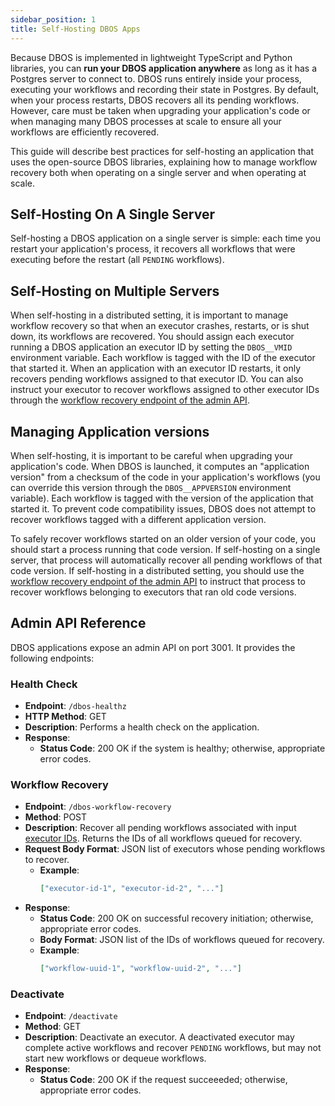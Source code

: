 ```yaml
---
sidebar_position: 1
title: Self-Hosting DBOS Apps
---
```


Because DBOS is implemented in lightweight TypeScript and Python libraries, you can **run your DBOS application anywhere** as long as it has a Postgres server to connect to.
DBOS runs entirely inside your process, executing your workflows and recording their state in Postgres.
By default, when your process restarts, DBOS recovers all its pending workflows.
However, care must be taken when upgrading your application's code or when managing many DBOS processes at scale to ensure all your workflows are efficiently recovered.

This guide will describe best practices for self-hosting an application that uses the open-source DBOS libraries, explaining how to manage workflow recovery both when operating on a single server and when operating at scale.

## Self-Hosting On A Single Server

Self-hosting a DBOS application on a single server is simple: each time you restart your application's process, it recovers all workflows that were executing before the restart (all `PENDING` workflows).

## Self-Hosting on Multiple Servers

When self-hosting in a distributed setting, it is important to manage workflow recovery so that when an executor crashes, restarts, or is shut down, its workflows are recovered.
You should assign each executor running a DBOS application an executor ID by setting the `DBOS__VMID` environment variable.
Each workflow is tagged with the ID of the executor that started it.
When an application with an executor ID restarts, it only recovers pending workflows assigned to that executor ID.
You can also instruct your executor to recover workflows assigned to other executor IDs through the [workflow recovery endpoint of the admin API](#workflow-recovery).

## Managing Application versions

When self-hosting, it is important to be careful when upgrading your application's code.
When DBOS is launched, it computes an "application version" from a checksum of the code in your application's workflows (you can override this version through the `DBOS__APPVERSION` environment variable).
Each workflow is tagged with the version of the application that started it.
To prevent code compatibility issues, DBOS does not attempt to recover workflows tagged with a different application version.

To safely recover workflows started on an older version of your code, you should start a process running that code version.
If self-hosting on a single server, that process will automatically recover all pending workflows of that code version.
If self-hosting in a distributed setting, you should use the [workflow recovery endpoint of the admin API](#workflow-recovery) to instruct that process to recover workflows belonging to executors that ran old code versions.

## Admin API Reference

DBOS applications expose an admin API on port 3001.
It provides the following endpoints:

### Health Check

- **Endpoint**: `/dbos-healthz`
- **HTTP Method**: GET
- **Description**: Performs a health check on the application.
- **Response**:
  - **Status Code**: 200 OK if the system is healthy; otherwise, appropriate error codes.

### Workflow Recovery

- **Endpoint**: `/dbos-workflow-recovery`
- **Method**: POST
- **Description**: Recover all pending workflows associated with input [executor IDs](#managing-workflow-recovery). Returns the IDs of all workflows queued for recovery.
- **Request Body Format**: JSON list of executors whose pending workflows to recover.
  - **Example**:
    ```json
    ["executor-id-1", "executor-id-2", "..."]
    ```
- **Response**:
  - **Status Code**: 200 OK on successful recovery initiation; otherwise, appropriate error codes.
  - **Body Format**: JSON list of the IDs of workflows queued for recovery.
  - **Example**:
    ```json
    ["workflow-uuid-1", "workflow-uuid-2", "..."]
    ```

### Deactivate

- **Endpoint**: `/deactivate`
- **Method**: GET
- **Description**: Deactivate an executor. A deactivated executor may complete active workflows and recover `PENDING` workflows, but may not start new workflows or dequeue workflows.
- **Response**:
  - **Status Code**: 200 OK if the request succeeeded; otherwise, appropriate error codes.
